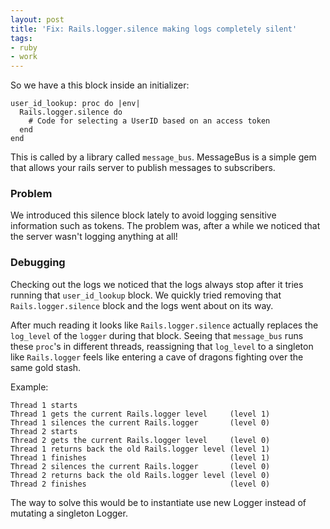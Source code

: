 ```yaml
---
layout: post
title: 'Fix: Rails.logger.silence making logs completely silent'
tags:
- ruby
- work
---
```


So we have a this block inside an initializer:

```
user_id_lookup: proc do |env|
  Rails.logger.silence do
    # Code for selecting a UserID based on an access token
  end
end
```

This is called by a library called `message_bus`. MessageBus is a simple gem that allows your rails server to publish messages to subscribers.

### Problem

We introduced this silence block lately to avoid logging sensitive information such as tokens. The problem was, after a while we noticed that the server wasn't logging anything at all!

### Debugging

Checking out the logs we noticed that the logs always stop after it tries running that `user_id_lookup` block. We quickly tried removing that `Rails.logger.silence` block and the logs went about on its way.

After much reading it looks like `Rails.logger.silence` actually replaces the `log_level` of the `logger` during that block. Seeing that `message_bus` runs these `proc`'s in different threads, reassigning that `log_level` to a singleton like `Rails.logger` feels like entering a cave of dragons fighting over the same gold stash.

Example:

```
Thread 1 starts
Thread 1 gets the current Rails.logger level     (level 1)
Thread 1 silences the current Rails.logger       (level 0)
Thread 2 starts
Thread 2 gets the current Rails.logger level     (level 0)
Thread 1 returns back the old Rails.logger level (level 1)
Thread 1 finishes                                (level 1)
Thread 2 silences the current Rails.logger       (level 0)
Thread 2 returns back the old Rails.logger level (level 0)
Thread 2 finishes                                (level 0)
```

The way to solve this would be to instantiate use new Logger instead of mutating a singleton Logger.
